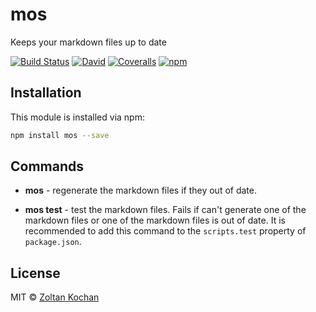 <!--@'# ' + package.name-->
# mos
<!--/@-->

<!--@package.description-->
Keeps your markdown files up to date
<!--/@-->

<!--@badges.flatSquare('travis', 'dependencies', 'coveralls', 'npm')-->
[![Build Status](https://img.shields.io/travis/zkochan/mos.svg?style=flat-square)](https://travis-ci.org/zkochan/mos?branch=master)
[![David](https://img.shields.io/david/zkochan/mos.svg?style=flat-square)](https://david-dm.org/zkochan/mos)
[![Coveralls](https://img.shields.io/coveralls/zkochan/mos.svg?style=flat-square)](https://coveralls.io/r/zkochan/mos)
[![npm](https://img.shields.io/npm/v/mos.svg?style=flat-square)](https://www.npmjs.com/package/mos)
<!--/@-->


<!--@installation()-->
## Installation

This module is installed via npm:

``` sh
npm install mos --save
```
<!--/@-->


## Commands

* **mos** - regenerate the markdown files if they out of date.

* **mos test** - test the markdown files. Fails if can't generate one of the markdown files or one of the markdown files is out of date. It is recommended to add this command to the `scripts.test` property of `package.json`.


<!--@license()-->
## License

MIT © [Zoltan Kochan](http://kochan.io)
<!--/@-->

